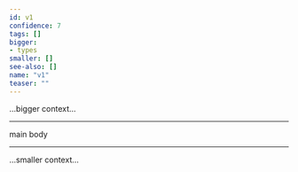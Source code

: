 ```yaml
---
id: v1
confidence: 7
tags: []
bigger:
- types
smaller: []
see-also: []
name: "v1"
teaser: ""
---
```



...bigger context...

---

main body

---

...smaller context...
